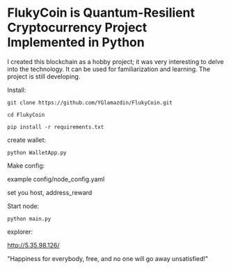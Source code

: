 # FlukyCoin is Quantum-Resilient Cryptocurrency Project Implemented in Python

I created this blockchain as a hobby project; it was very interesting to delve into the technology. It can be used for familiarization and learning. The project is still developing.

Install:
```commandline
git clone https://github.com/YGlamazdin/FlukyCoin.git

cd FlukyCoin

pip install -r requirements.txt
```


create wallet:
```commandline
python WalletApp.py
```

Make config:

example config/node_config.yaml

set you host, address_reward


Start node:
```commandline
python main.py
```


explorer:

http://5.35.98.126/

"Happiness for everybody, free, and no one will go away unsatisfied!"